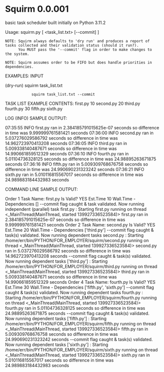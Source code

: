# Squirm 0.0.001
basic task scheduler built initially on Python 3.11.2

Usage:
    squirm.py [ <task_list.txt> [--commit] ]

    NOTE: Squirm always defaults to 'dry run' and produces a report of tasks collected and their validation status (should it run?). 
          You MUST pass the '--commit' flag in order to make changes to the system.

    NOTE: Squirm assumes order to be FIFO but does handle priorities in dependencies.


EXAMPLES:
INPUT


(dry-run)       squirm task_list.txt

                squirm task_list.txt --commit


TASK LIST EXAMPLE CONTENTS:
first.py 10
second.py 20 third.py 
fourth.py 30 fifth.py sixth.py


LOG (INFO) SAMPLE OUTPUT:

07:35:55 INFO first.py ran in 2.384185791015625e-07 seconds so difference in time was 9.999999761581421 seconds
07:36:00 INFO second.py ran in 5.037276029586792 seconds so difference in time was 14.962723970413208 seconds
07:36:05 INFO third.py ran in 5.009338140487671 seconds so difference in time was 14.990661859512329 seconds
07:36:10 INFO fourth.py ran in 5.01104736328125 seconds so difference in time was 24.98895263671875 seconds
07:36:16 INFO fifth.py ran in 5.009309768676758 seconds so difference in time was 24.990690231323242 seconds
07:36:21 INFO sixth.py ran in 5.010116815567017 seconds so difference in time was 24.989883184432983 seconds


COMMAND LINE SAMPLE OUTPUT:

Order 1 Task Name: first.py Is Valid? YES Est.Time 10 Wall.Time - Dependencies []
--commit flag caught & task validated. Now running independent (parallel) task first.py :
Starting first.py running on thread <_MainThread(MainThread, started 139927336523584)>
first.py ran in 2.384185791015625e-07 seconds so difference in time was 9.999999761581421 seconds
Order 2 Task Name: second.py Is Valid? YES Est.Time 20 Wall.Time - Dependencies ['third.py']
--commit flag caught & task(s) validated. Now running dependent tasks second.py :
Starting /home/err/bin/PYTHON/FOR_EMPLOYER/squirm/second.py running on thread <_MainThread(MainThread, started 139927336523584)>
second.py ran in 5.037276029586792 seconds so difference in time was 14.962723970413208 seconds
--commit flag caught & task(s) validated. Now running dependent tasks ['third.py'] :
Starting /home/err/bin/PYTHON/FOR_EMPLOYER/squirm/third.py running on thread <_MainThread(MainThread, started 139927336523584)>
third.py ran in 5.009338140487671 seconds so difference in time was 14.990661859512329 seconds
Order 4 Task Name: fourth.py Is Valid? YES Est.Time 30 Wall.Time - Dependencies ['fifth.py', 'sixth.py']
--commit flag caught & task(s) validated. Now running dependent tasks fourth.py :
Starting /home/err/bin/PYTHON/FOR_EMPLOYER/squirm/fourth.py running on thread <_MainThread(MainThread, started 139927336523584)>
fourth.py ran in 5.01104736328125 seconds so difference in time was 24.98895263671875 seconds
--commit flag caught & task(s) validated. Now running dependent tasks ['fifth.py'] :
Starting /home/err/bin/PYTHON/FOR_EMPLOYER/squirm/fifth.py running on thread <_MainThread(MainThread, started 139927336523584)>
fifth.py ran in 5.009309768676758 seconds so difference in time was 24.990690231323242 seconds
--commit flag caught & task(s) validated. Now running dependent tasks ['sixth.py'] :
Starting /home/err/bin/PYTHON/FOR_EMPLOYER/squirm/sixth.py running on thread <_MainThread(MainThread, started 139927336523584)>
sixth.py ran in 5.010116815567017 seconds so difference in time was 24.989883184432983 seconds 
